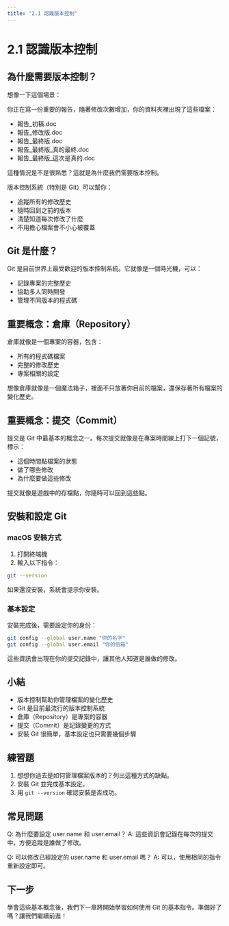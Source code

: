 ```yaml
---
title: "2.1 認識版本控制"
---
```


# 2.1 認識版本控制

## 為什麼需要版本控制？

想像一下這個場景：

你正在寫一份重要的報告，隨著修改次數增加，你的資料夾裡出現了這些檔案：
- 報告_初稿.doc
- 報告_修改版.doc
- 報告_最終版.doc
- 報告_最終版_真的最終.doc
- 報告_最終版_這次是真的.doc

這種情況是不是很熟悉？這就是為什麼我們需要版本控制。

版本控制系統（特別是 Git）可以幫你：
- 追蹤所有的修改歷史
- 隨時回到之前的版本
- 清楚知道每次修改了什麼
- 不用擔心檔案會不小心被覆蓋

## Git 是什麼？

Git 是目前世界上最受歡迎的版本控制系統。它就像是一個時光機，可以：
- 記錄專案的完整歷史
- 協助多人同時開發
- 管理不同版本的程式碼

## 重要概念：倉庫（Repository）

倉庫就像是一個專案的容器，包含：
- 所有的程式碼檔案
- 完整的修改歷史
- 專案相關的設定

想像倉庫就像是一個魔法箱子，裡面不只放著你目前的檔案，還保存著所有檔案的變化歷史。

## 重要概念：提交（Commit）

提交是 Git 中最基本的概念之一。每次提交就像是在專案時間線上打下一個記號，標示：
- 這個時間點檔案的狀態
- 做了哪些修改
- 為什麼要做這些修改

提交就像是遊戲中的存檔點，你隨時可以回到這些點。

## 安裝和設定 Git

### macOS 安裝方式

1. 打開終端機
2. 輸入以下指令：
```bash
git --version
```
如果還沒安裝，系統會提示你安裝。

### 基本設定

安裝完成後，需要設定你的身份：

```bash
git config --global user.name "你的名字"
git config --global user.email "你的信箱"
```

這些資訊會出現在你的提交記錄中，讓其他人知道是誰做的修改。

## 小結

- 版本控制幫助你管理檔案的變化歷史
- Git 是目前最流行的版本控制系統
- 倉庫（Repository）是專案的容器
- 提交（Commit）是記錄變更的方式
- 安裝 Git 很簡單，基本設定也只需要幾個步驟

## 練習題
1. 想想你過去是如何管理檔案版本的？列出這種方式的缺點。
2. 安裝 Git 並完成基本設定。
3. 用 `git --version` 確認安裝是否成功。

## 常見問題
Q: 為什麼要設定 user.name 和 user.email？
A: 這些資訊會記錄在每次的提交中，方便追蹤是誰做了修改。

Q: 可以修改已經設定的 user.name 和 user.email 嗎？
A: 可以，使用相同的指令重新設定即可。

## 下一步
學會這些基本概念後，我們下一章將開始學習如何使用 Git 的基本指令。準備好了嗎？讓我們繼續前進！ 